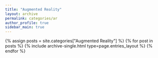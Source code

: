 ```yaml
---
title: "Augmented Reality"
layout: archive
permalink: categories/ar
author_profile: true
sidebar_main: true
---
```



{% assign posts = site.categories["Augmented Reality"] %}
{% for post in posts %} {% include archive-single.html type=page.entries_layout %} {% endfor %}